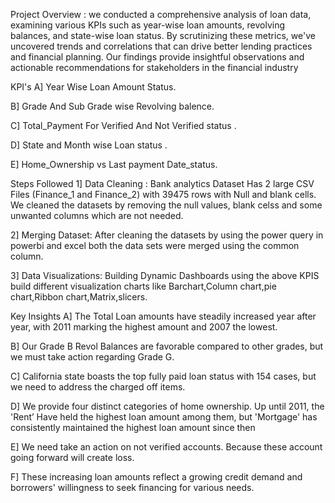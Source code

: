 Project Overview :
we  conducted a comprehensive analysis of loan data, examining various KPIs such as year-wise loan amounts, revolving balances, and state-wise loan status. By scrutinizing these metrics, we've uncovered trends and correlations that can drive better lending practices and financial planning. Our findings provide insightful observations and actionable recommendations for stakeholders in the financial industry

KPI's
A] Year Wise Loan Amount Status.

B] Grade And Sub Grade wise Revolving balence.

C] Total_Payment For Verified And Not Verified status .

D] State and Month wise Loan status .

E] Home_Ownership vs Last payment Date_status.

Steps Followed
1] Data Cleaning : Bank analytics Dataset Has 2 large CSV Files (Finance_1 and Finance_2) with 39475 rows with Null and blank cells. We cleaned the datasets by removing the null values, blank celss and some unwanted columns which are not needed.

2] Merging Dataset: After cleaning the datasets by using the power query in powerbi and excel both the data sets were merged using the common column.

3] Data Visualizations: Building Dynamic Dashboards using the above KPIS build different visualization charts like Barchart,Column chart,pie chart,Ribbon chart,Matrix,slicers.

Key Insights
A] The Total Loan amounts have steadily increased year after year, with 2011 marking the highest amount and 2007 the lowest.

B] Our Grade B Revol Balances are favorable compared to other grades, but we must take action regarding Grade G.

C] California state boasts the top fully paid loan status with 154 cases, but we need to address the charged off items.

D] We provide four distinct categories of home ownership. Up until 2011, the 'Rent’ Have held the highest loan amount among them, but 'Mortgage' has consistently maintained the highest loan amount since then

E] We need take an action on not verified accounts. Because these account going forward will create loss.

F] These increasing loan amounts reflect a growing credit demand and borrowers' willingness to seek financing for various needs.
